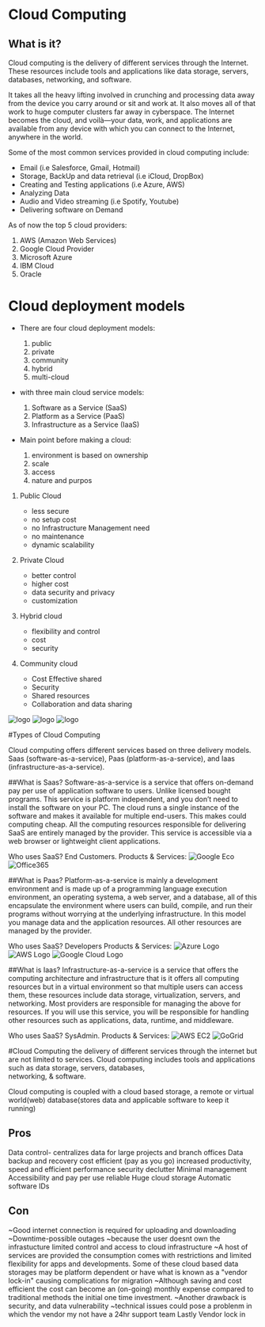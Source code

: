 # Cloud Computing

## What is it?

Cloud computing is the delivery of different services through the Internet. These resources include tools and applications like data storage, servers, databases, networking, and software.

It takes all the heavy lifting involved in crunching and processing data away from the device you carry around or sit and work at. It also moves all of that work to huge computer clusters far away in cyberspace. The Internet becomes the cloud, and voilà—your data, work, and applications are available from any device with which you can connect to the Internet, anywhere in the world.

Some of the most common services provided in cloud computing include:

- Email (i.e Salesforce, Gmail, Hotmail)
- Storage, BackUp and data retrieval (i.e iCloud, DropBox)
- Creating and Testing applications (i.e Azure, AWS)
- Analyzing Data
- Audio and Video streaming (i.e Spotify, Youtube)
- Delivering software on Demand

As of now the top 5 cloud providers:

1. AWS (Amazon Web Services)
2. Google Cloud Provider
3. Microsoft Azure
4. IBM Cloud
5. Oracle
# Cloud deployment models

- There are four cloud deployment models:
    
    1.  public
    2.  private
    3.  community
    4.  hybrid
    5.  multi-cloud
- with three main cloud service models:
    
    1.  Software as a Service (SaaS)
    2.  Platform as a Service (PaaS)
    3.  Infrastructure as a Service (IaaS)
- Main point before making a cloud:
    
    1.  environment is based on ownership
    2.  scale
    3.  access
    4.  nature and purpos

1.  Public Cloud
    
    - less secure
    - no setup cost
    - no Infrastructure Management need
    - no maintenance
    - dynamic scalability
2.  Private Cloud
    
    - better control
    - higher cost
    - data security and privacy
    - customization
3.  Hybrid cloud
    
    - flexibility and control
    - cost
    - security
4.  Community cloud
    
    - Cost Effective shared
    - Security
    - Shared resources
    - Collaboration and data sharing

![logo](:/1342871b5dde4db7affb81c1f0ef1cf9)
![logo](file:///C:/Users/gramp/.config/joplin-desktop/resources/8dd466c20154457d8fb341828e77adcc.webp)
![logo](:/c3d2e6302f994a5f88c92f8eacd00ecd)

#Types of Cloud Computing

Cloud computing offers different services based on three delivery models.
Saas (software-as-a-service), Paas (platform-as-a-service), and Iaas (infrastructure-as-a-service).

##What is Saas?
Software-as-a-service is a service that offers on-demand pay per use of application software to users. Unlike licensed bought programs. This service is platform independent, and you don’t need to install the software on your PC. The cloud runs a single instance of the software and makes it available for multiple end-users. This makes could computing cheap. All the computing resources responsible for delivering SaaS are entirely managed by the provider. This service is accessible via a web browser or lightweight client applications. 

Who uses SaaS? End Customers.
Products & Services: 
![Google Eco](https://i.pinimg.com/736x/fa/54/58/fa54581266699091992a0945d4598670--online-marketing-companies-internet-marketing-company.jpg)
![Office365](https://images.idgesg.net/images/article/2017/06/microsoft-office-365-logo-2016-100727915-large.jpg?auto=webp&quality=85,70)

##What is Paas?
Platform-as-a-service is mainly a development environment and is made up of a programming language execution environment, an operating systema, a web server, and a database, all of this encapsulate the environment where users can build, compile, and run their programs without worrying at the underlying infrastructure. In this model you manage data and the application resources. All other resources are managed by the provider.

Who uses SaaS? Developers
Products & Services: 
![Azure Logo](http://softwareengineeringdaily.com/wp-content/uploads/2019/05/MicrosoftAzure.png)
![AWS Logo](https://www.jdrf.org/wp-content/uploads/2020/12/AWS-logo-2.jpg)
![Google Cloud Logo](https://images.consultingmag.com/contrib/content/uploads/sites/364/2021/07/Google-cloud-logo.jpg)

##What is Iaas?
Infrastructure-as-a-service is a service that offers the computing architecture and infrastructure that is it offers all computing resources but in a virtual environment so that multiple users can access them, these resources include data storage, virtualization, servers, and networking. Most providers are responsible for managing the above for resources. If you will use this service, you will be responsible for handling other resources such as applications, data, runtime, and middleware.

Who uses SaaS? SysAdmin.
Products & Services: 
![AWS EC2](https://p2zk82o7hr3yb6ge7gzxx4ki-wpengine.netdna-ssl.com/wp-content/uploads/AWS-EC2.png)
![GoGrid](https://www.dailyhostnews.com/wp-content/uploads/2013/01/gogrid_logo_.png)


#Cloud Computing 
the delivery of different services through the internet but are not limited to services. 
Cloud computing includes tools and applications such as data storage, servers, databases, \
networking, & software.

Cloud computing is coupled with a cloud based storage, a remote or virtual world(web)
database(stores data and applicable software to keep it running) 

Pros
---------- 
Data control- centralizes data for large projects and branch offices
Data backup and recovery
cost efficient (pay as you go)
increased productivity, 
speed and efficient
performance
security 
declutter
Minimal management 
Accessibility and pay per use 
reliable 
Huge cloud storage 
Automatic software IDs

Con
-----------

~Good internet connection is required for uploading and downloading
~Downtime-possible outages
~because the user doesnt own the infrastucture limited control 
and access to cloud infrastructure 
~A host of services are provided the consumption comes with restrictions 
and limited flexibility for apps and developments. Some of these cloud based data storages may be platform
dependent or have what is known as a "vendor lock-in" causing complications for migration
~Although saving and cost efficient the cost can become an (on-going) monthly expense compared 
to traditional methods the initial one time investment.
~Another drawback is security, and data vulnerability 
~technical issues could pose a problenm in which the vendor my not have a 24hr support team
Lastly Vendor lock in 
  

